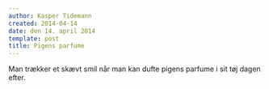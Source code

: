 ```yaml
---
author: Kasper Tidemann
created: 2014-04-14
date: den 14. april 2014
template: post
title: Pigens parfume
---
```


Man trækker et skævt smil når man kan dufte pigens parfume i sit tøj dagen efter.